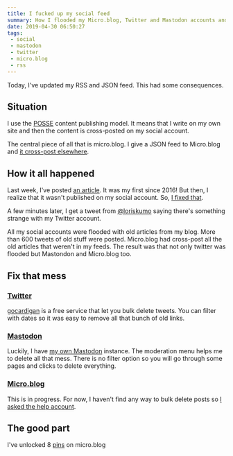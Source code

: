 ```yaml
---
title: I fucked up my social feed
summary: How I flooded my Micro.blog, Twitter and Mastodon accounts and how I fix that.
date: 2019-04-30 06:50:27
tags:
 - social
 - mastodon
 - twitter
 - micro.blog
 - rss
---
```


Today, I've updated my RSS and JSON feed. This had some consequences.

## Situation

I use the [POSSE](https://indieweb.org/POSSE "Description of POSSE on wikipedia") content publishing model. It means that I write on my own site and then the content is cross-posted on my social account.

The central piece of all that is micro.blog. I give a JSON feed to Micro.blog and [it cross-post elsewhere](https://help.micro.blog/2016/cross-posting-twitter/ "Micro.blog help section about cross-posting").

## How it all happened

Last week, I've posted [an article](https://alienlebarge.ch/2019/04/open-split-pane-in-the-current-directory-in-iterm-2.html). It was my first since 2016!
But then, I realize that it wasn't published on my social account. So, [I fixed that](https://github.com/alienlebarge/alienlebargech-v3/issues/8).

A few minutes later, I get a tweet from [@loriskumo](https://twitter.com/loriskumo) saying there's something strange with my Twitter account.

All my social accounts were flooded with old articles from my blog. More than 600 tweets of old stuff were posted.
Micro.blog had cross-post all the old articles that weren't in my feeds. The result was that not only twitter was flooded but Mastondon and Micro.blog too.

## Fix that mess

### [Twitter](https://twitter.com/alienlebarge)

[gocardigan](https://www.gocardigan.com/) is a free service that let you bulk delete tweets. You can filter with dates so it was easy to remove all that bunch of old links.

### [Mastodon](https://mastodon.alienlebarge.ch/@alienlebarge)

Luckily, I have [my own Mastodon](https://mastodon.alienlebarge.ch/) instance. The moderation menu helps me to delete all that mess. There is no filter option so you will go through some pages and clicks to delete everything.

### [Micro.blog](https://micro.blog/alienlebarge)

This is in progress. For now, I haven't find any way to bulk delete posts so [I asked the help account](https://micro.blog/alienlebarge/3306944).

## The good part

I've unlocked 8 [pins](https://www.manton.org/2017/10/31/microblog-special-pins.html "Micro.blog special pins") on micro.blog


